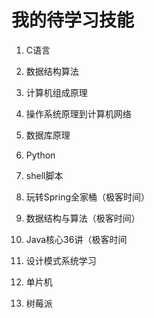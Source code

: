 # 我的待学习技能

1. C语言

2. 数据结构算法

3. 计算机组成原理

4. 操作系统原理到计算机网络

5. 数据库原理

6. Python

7. shell脚本

8. 玩转Spring全家桶（极客时间）

9. 数据结构与算法（极客时间）

10. Java核心36讲（极客时间

11. 设计模式系统学习

12. 单片机

13. 树莓派
